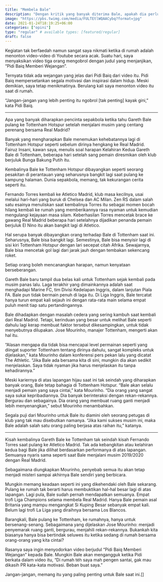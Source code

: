 ```yaml
---
title: "Membela Bale"
description: "Dengan kritik yang banyak diterima Bale, apakah dia perlu dibela?"
image: "https://pbs.twimg.com/media/FULTEtlWQAACybq?format=jpg"
date: 2021-01-24T18:19:25+06:00
categories: ["opini"]
type: "regular" # available types: [featured/regular]
draft: false
---
```


Kegiatan tak berfaedah namun sangat saya nikmati ketika di rumah adalah menonton video-video di Youtube secara acak. Suatu hari, saya menyaksikan video tiga orang mengobrol dengan judul yang menjanjikan, “Pidi Baiq Memberi Wejangan”.

Ternyata tidak ada wejangan yang jelas dari Pidi Baiq dari video itu. Pidi Baiq mempersetankan segala motivasi dan inspirasi dalam hidup. Meski demikian, saya tetap menikmatinya. Berulang kali saya menonton video itu saat di rumah.

“Jangan-jangan yang lebih penting itu ngobrol [tak penting] kayak gini,” kata Pidi Baiq.


***

Apa yang banyak diharapkan pencinta sepakbola ketika tahu Gareth Bale pulang ke Tottenham Hotspur setelah menjalani musim yang centang perenang bersama Real Madrid?

Banyak yang mengharapkan Bale menemukan kehebatannya lagi di Tottenham Hotspur seperti sebelum dirinya hengkang ke Real Madrid. Fairuz Insani, kawan saya, menulis soal harapan Kelahiran Kedua Gareth Bale di Tottenham, beberapa hari setelah sang pemain diresmikan oleh klub berjuluk Bunga Bakung Putih itu.

Kembalinya Bale ke Tottenham Hotspur dibayangkan seperti seorang pesakitan di perantauan yang seharusnya bangkit lagi saat pulang ke kampung halaman. Dunia sepakbola, memang, tak kekurangan cerita seperti itu.

Fernando Torres kembali ke Atletico Madrid, klub masa kecilnya, usai melalui hari-hari yang buruk di Chelsea dan AC Milan. Zen RS dalam salah satu esainya menuliskan saat kembalinya Torres itu sebagai momen bocah hilang kembali ke rumah yang memberikannya rasa nyaman untuk kemudian mengulangi kejayaan masa silam. Keberhasilan Torres mencetak brace ke gawang Real Madrid beberapa hari setelahnya dijadikan penanda pemain berjuluk El Nino itu akan bangkit lagi di Atletico.

Hal serupa banyak dibayangkan orang terhadap Bale di Tottenham saat ini. Seharusnya, Bale bisa bangkit lagi. Semestinya, Bale bisa menyisir lagi di sisi kiri Tottenham Hotspur dengan lari secepat citah Afrika. Sewajarnya, Bale bisa mencetak gol lagi dari jarak jauh dengan tembakan sekencang roket.

Setiap orang boleh mencanangkan harapan, namun kenyataan berseberangan.

Gareth Bale baru tampil dua belas kali untuk Tottenham sejak kembali pada musim panas lalu. Laga terakhir yang dimainkannya adalah saat menghadapi Marine FC, tim Divisi Kedelapan Inggris, dalam lanjutan Piala FA. Bale pun tidak bermain penuh di laga itu. Di Liga Inggris, Bale tercatat hanya turun empat kali sejauh ini dengan rata-rata main selama empat puluh menit tiap satu pertandingannya.

Bale dihadapkan dengan masalah cedera yang sering kambuh saat kembali dari Real Madrid. Tetapi, kerinduan yang besar untuk melihat Bale seperti dahulu lagi kerap membuat faktor tersebut dikesampingkan, untuk tidak menyebutnya dilupakan. Jose Mourinho, manajer Tottenham, mengerti akan hal itu.

“Alasan mengapa dia tidak bisa mencapai level permainan seperti yang diingat suporter Tottenham tentang dirinya dahulu, sangat kompleks untuk dijelaskan,” kata Mourinho dalam konferensi pers pekan lalu yang dicatat The Athletic. “Jika Bale ada bersama kita di sini, mungkin dia akan sedikit menjelaskan. Saya tidak nyaman jika harus menjelaskan itu tanpa kehadirannya.”

Meski kariernya di atas lapangan hijau saat ini tak seindah yang diharapkan banyak orang, Bale tetap bahagia di Tottenham Hotspur. “Bale akan selalu menjadi pemain yang saya cintai,” kata Mourinho. “Dia orang yang sangat saya sukai kepribadiannya. Dia banyak berinteraksi dengan rekan-rekannya. Bergurau dan sebagainya. Dia orang yang membuat ruang ganti menjadi lebih menyenangkan,” sebut Mourinho menambahkan.

Segala puji dari Mourinho untuk Bale itu diamini oleh seorang petugas di klub yang tak mau disebutkan namanya. “Jika kami sukses musim ini, maka Bale adalah salah satu orang paling berjasa atas raihan itu,” katanya.

***

Kisah kembalinya Gareth Bale ke Tottenham tak seindah kisah Fernando Torres saat pulang ke Atletico Madrid. Tak ada kebangkitan atau kelahiran kedua bagi Bale jika dilihat berdasarkan performanya di atas lapangan. Semuanya nyaris sama seperti saat Bale menjalani musim 2019/2020 dengan Real Madrid.

Sebagaimana diungkapkan Mourinho, penyebab semua itu akan tetap menjadi misteri sampai akhirnya Bale sendiri yang berbicara.

Mungkin memang keadaan seperti ini yang dikehendaki oleh Bale sekarang. Pulang ke rumah tak berarti harus membuktikan hal-hal besar lagi di atas lapangan. Lagi pula, Bale sudah pernah mendapatkan semuanya. Empat trofi Liga Champions selama membela Real Madrid. Hanya Bale pemain asal Britania yang mampu mengangkat Si Kuping Besar sebanyak empat kali. Belum lagi trofi La Liga yang diraihnya bersama Los Blancos.

Barangkali, Bale pulang ke Tottenham, ke rumahnya, hanya untuk bersenang-senang. Sebagaimana yang dijelaskan Jose Mourinho: menjadi penyemarak ruang ganti, bergurau, menjahili rekan-rekannya. Bukankah kita biasanya hanya bisa bertindak seluwes itu ketika sedang di rumah bersama orang-orang yang kita cintai?

Rasanya saya ingin menyodorkan video berjudul “Pidi Baiq Memberi Wejangan” kepada Bale. Mungkin Bale akan mengangguk ketika Pidi berkata dalam video itu, “Di rumah téh saya mah pengen santai, gak mau dikasih PR kata-kata motivasi. Beban buat saya.”

Jangan-jangan, memang itu yang paling penting untuk Bale saat ini.[]